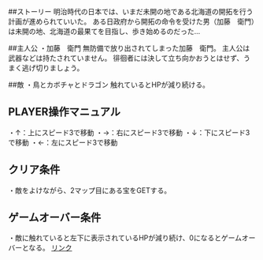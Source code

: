 ##ストーリー
明治時代の日本では、いまだ未開の地である北海道の開拓を行う計画が進められていいた。 
ある日政府から開拓の命令を受けた男（加藤　衛門）は未開の地、北海道の最果てを目指し、歩き始めるのだった...

##主人公
・加藤　衛門
無防備で放り出されてしまった加藤　衛門。
主人公は武器などは持たされていません。
徘徊者には決して立ち向かおうとはせず、うまく逃げ切りましょう。

##敵
・鳥とカボチャとドラゴン
触れているとHPが減り続ける。

## PLAYER操作マニュアル
・↑：上にスピード3で移動 
・→：右にスピード3で移動 
・↓：下にスピード3で移動 
・←：左にスピード3で移動 

## クリア条件
・敵をよけながら、2マップ目にある宝をGETする。

## ゲームオーバー条件
・敵に触れていると左下に表示されているHPが減り続け、0になるとゲームオーバーとなる。
[リンク](https://covahhh.github.io/Markdown/test.html)
